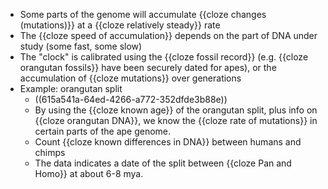 - Some parts of the genome will accumulate {{cloze changes (mutations)}} at a {{cloze relatively steady}} rate
- The {{cloze speed of accumulation}} depends on the part of DNA under study (some fast, some slow)
- The "clock" is calibrated using the {{cloze fossil record}} (e.g. {{cloze orangutan fossils}} have been securely dated for apes), or the accumulation of {{cloze mutations}} over generations
- Example: orangutan split
	- ((615a541a-64ed-4266-a772-352dfde3b88e))
	- By using the {{cloze known age}} of the orangutan split, plus info on {{cloze orangutan DNA}}, we know the {{cloze rate of mutations}} in certain parts of the ape genome.
	- Count {{cloze known differences in DNA}} between humans and chimps
	- The data indicates a date of the split between {{cloze Pan and Homo}} at about 6-8 mya.
